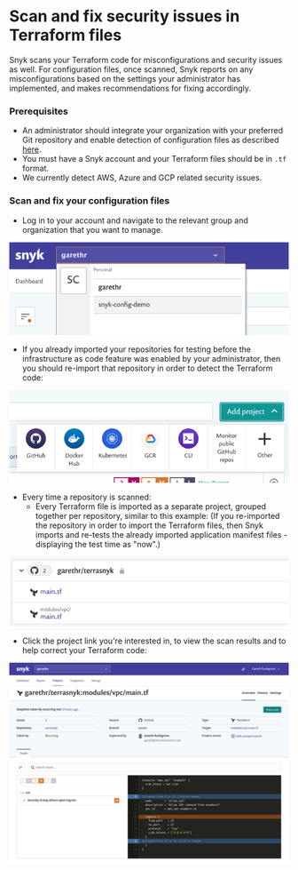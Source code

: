 # Scan and fix security issues in Terraform  files

Snyk scans your Terraform code for misconfigurations and security issues as well. For configuration files, once scanned, Snyk reports on any misconfigurations based on the settings your administrator has implemented, and makes recommendations for fixing accordingly.

### Prerequisites

* An administrator should integrate your organization with your preferred Git repository and enable detection of configuration files as described [here](https://snyk.gitbook.io/user-docs/snyk-infrastructure-as-code/scan-terraform-files/configure-your-integration-to-find-security-issues-in-your-terraform-filess).
* You must have a Snyk account and your Terraform files should be in `.tf` format.
* We currently detect AWS, Azure and GCP related security issues.

### Scan and fix your configuration files

* Log in to your account and navigate to the relevant group and organization that you want to manage. 

![](../../.gitbook/assets/screenshot-2020-07-09-at-12.43.02-2-%20%283%29%20%284%29%20%284%29%20%284%29%20%286%29.png)

* If you already imported your repositories for testing before the infrastructure as code feature was enabled by your administrator, then you should re-import that repository in order to detect the Terraform code:

![](../../.gitbook/assets/screenshot_2020-07-09_at_12.44.03%20%281%29%20%281%29%20%283%29%20%283%29%20%282%29%20%288%29.png)

* Every time a repository is scanned:
  * Every Terraform file is imported as a separate project, grouped together per repository, similar to this example: \(If you re-imported the repository in order to import the Terraform files, then Snyk imports and re-tests the already imported application manifest files - displaying the test time as "now".\)

![](../../.gitbook/assets/screenshot_2020-07-09_at_12.44.48%20%281%29%20%283%29%20%283%29%20%283%29%20%281%29%20%282%29.png)

* Click the project link you're interested in, to view the scan results and to help correct your Terraform code:

![](../../.gitbook/assets/screenshot_2020-07-09_at_12.45.26%20%281%29%20%281%29%20%283%29%20%283%29%20%282%29.png)

